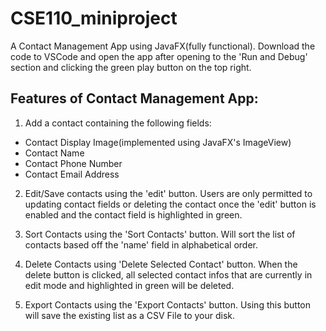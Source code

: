 # CSE110_miniproject

A Contact Management App using JavaFX(fully functional). Download the code to VSCode and open the app after opening to the 'Run and Debug' section and clicking the green play button on the top right.

## Features of Contact Management App:
1. Add a contact containing the following fields:
- Contact Display Image(implemented using JavaFX's ImageView)
- Contact Name
- Contact Phone Number
- Contact Email Address

2. Edit/Save contacts using the 'edit' button. Users are only permitted to updating contact fields or deleting the contact once the 'edit' button is enabled and the contact field is highlighted in green.

3. Sort Contacts using the 'Sort Contacts' button. Will sort the list of contacts based off the 'name' field in alphabetical order.

4. Delete Contacts using 'Delete Selected Contact' button. When the delete button is clicked, all selected contact infos that are currently in edit mode and highlighted in green will be deleted.

5. Export Contacts using the 'Export Contacts' button. Using this button will save the existing list as a CSV File to your disk. 